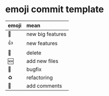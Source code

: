 
# emoji commit template

| emoji        | mean           |
| ------------- |:-------------|
| :tada: | new big features |
| :+1: | new features |
| :shower: | delete |
| :new: | add new files |
| :bug: | bugfix |
| :recycle: | refactoring |
| :memo: | add comments |

